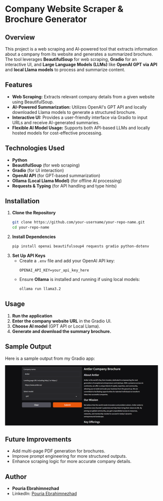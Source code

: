 # Company Website Scraper & Brochure Generator



## Overview
This project is a web scraping and AI-powered tool that extracts information about a company from its website and generates a summarized brochure. The tool leverages **BeautifulSoup** for web scraping, **Gradio** for an interactive UI, and **Large Language Models (LLMs)** like **OpenAI GPT via API** and **local Llama models** to process and summarize content.

## Features
- **Web Scraping:** Extracts relevant company details from a given website using BeautifulSoup.
- **AI-Powered Summarization:** Utilizes OpenAI's GPT API and locally downloaded Llama models to generate a structured brochure.
- **Interactive UI:** Provides a user-friendly interface via Gradio to input URLs and receive AI-generated summaries.
- **Flexible AI Model Usage:** Supports both API-based LLMs and locally hosted models for cost-effective processing.

## Technologies Used
- **Python**
- **BeautifulSoup** (for web scraping)
- **Gradio** (for UI interaction)
- **OpenAI API** (for GPT-based summarization)
- **Ollama (Local Llama Model)** (for offline AI processing)
- **Requests & Typing** (for API handling and type hints)

## Installation
1. **Clone the Repository**
   ```bash
   git clone https://github.com/your-username/your-repo-name.git
   cd your-repo-name
   ```
2. **Install Dependencies**
   ```bash
   pip install openai beautifulsoup4 requests gradio python-dotenv
   ```
3. **Set Up API Keys**
   - Create a `.env` file and add your OpenAI API key:
     ```plaintext
     OPENAI_API_KEY=your_api_key_here
     ```
   - Ensure **Ollama** is installed and running if using local models:
     ```bash
     ollama run llama3.2
     ```

## Usage
1. **Run the application**
2. **Enter the company website URL** in the Gradio UI.
3. **Choose AI model** (GPT API or Local Llama).
4. **Generate and download the summary brochure.**

## Sample Output

Here is a sample output from my Gradio app:

![Gradio Output](images/gradio_output.png)

## Future Improvements
- Add multi-page PDF generation for brochures.
- Improve prompt engineering for more structured outputs.
- Enhance scraping logic for more accurate company details.

## Author
- **Pouria Ebrahimnezhad**
- LinkedIn: [Pouria Ebrahimnezhad](https://www.linkedin.com/in/pouria-ebram/)


